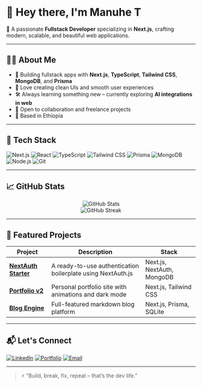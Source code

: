 # 👋 Hey there, I'm Manuhe T

🎯 A passionate **Fullstack Developer** specializing in **Next.js**, crafting modern, scalable, and beautiful web applications.

---

## 👨‍💻 About Me

- 🚀 Building fullstack apps with **Next.js**, **TypeScript**, **Tailwind CSS**, **MongoDB**, and **Prisma**
- 🎨 Love creating clean UIs and smooth user experiences
- 🛠️ Always learning something new – currently exploring **AI integrations in web**
- 💬 Open to collaboration and freelance projects
- 📍 Based in Ethiopia

---

## 🔧 Tech Stack

![Next.js](https://img.shields.io/badge/-Next.js-black?style=for-the-badge&logo=next.js)
![React](https://img.shields.io/badge/-React-61DAFB?style=for-the-badge&logo=react)
![TypeScript](https://img.shields.io/badge/-TypeScript-3178C6?style=for-the-badge&logo=typescript)
![Tailwind CSS](https://img.shields.io/badge/-Tailwind%20CSS-38B2AC?style=for-the-badge&logo=tailwind-css)
![Prisma](https://img.shields.io/badge/-Prisma-2D3748?style=for-the-badge&logo=prisma)
![MongoDB](https://img.shields.io/badge/-MongoDB-47A248?style=for-the-badge&logo=mongodb)
![Node.js](https://img.shields.io/badge/-Node.js-339933?style=for-the-badge&logo=node.js)
![Git](https://img.shields.io/badge/-Git-F05032?style=for-the-badge&logo=git)

---

## 📈 GitHub Stats

<p align="center">
  <img src="https://github-readme-stats.vercel.app/api?username=manuhe-T&show_icons=true&theme=radical" alt="GitHub Stats" />
  <br/>
  <img src="https://github-readme-streak-stats.herokuapp.com/?user=manuhe-T&theme=radical" alt="GitHub Streak" />
</p>

---

## 🧩 Featured Projects

| Project | Description | Stack |
|--------|-------------|-------|
| [**NextAuth Starter**](https://github.com/manuhe-T/nextauth-starter) | A ready-to-use authentication boilerplate using NextAuth.js | Next.js, NextAuth, MongoDB |
| [**Portfolio v2**](https://github.com/manuhe-T/portfolio-v2) | Personal portfolio site with animations and dark mode | Next.js, Tailwind CSS |
| [**Blog Engine**](https://github.com/manuhe-T/blog-engine) | Full-featured markdown blog platform | Next.js, Prisma, SQLite |

---

## 📬 Let's Connect

[![LinkedIn](https://img.shields.io/badge/-LinkedIn-0A66C2?style=for-the-badge&logo=linkedin&logoColor=white)](https://linkedin.com/in/your-link)
[![Portfolio](https://img.shields.io/badge/-Portfolio-000?style=for-the-badge&logo=vercel&logoColor=white)](https://your-portfolio.com)
[![Email](https://img.shields.io/badge/-Email-EA4335?style=for-the-badge&logo=gmail&logoColor=white)](mailto:your.email@example.com)

---

> ⚡ “Build, break, fix, repeat – that’s the dev life.”

